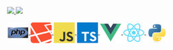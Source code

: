<div>
  <a href="https://github.com/JoaoV1t0r">
  <img height="180em" src="https://github-readme-stats.vercel.app/api?username=JoaoV1t0r&show_icons=true&theme=dark&include_all_commits=true&count_private=true"/>
  <img height="180em" src="https://github-readme-stats.vercel.app/api/top-langs/?username=JoaoV1t0r&layout=compact&langs_count=7&theme=dark"/>
</div

<div style="display: inline_block"><br>
  <img align="center" height="50" src="https://raw.githubusercontent.com/devicons/devicon/master/icons/php/php-original.svg">
  <img align="center" height="50"  src="https://raw.githubusercontent.com/devicons/devicon/master/icons/laravel/laravel-plain.svg">
  <img align="center" height="50"  src="https://raw.githubusercontent.com/devicons/devicon/master/icons/javascript/javascript-original.svg">
  <img align="center" height="50"  src="https://raw.githubusercontent.com/devicons/devicon/master/icons/typescript/typescript-plain.svg">
  <img align="center" height="50"  src="https://raw.githubusercontent.com/devicons/devicon/master/icons/vuejs/vuejs-original.svg">
  <img align="center" height="50"  src="https://raw.githubusercontent.com/devicons/devicon/master/icons/react/react-original.svg">
  <img align="center" height="50"  src="https://raw.githubusercontent.com/devicons/devicon/master/icons/python/python-original.svg">
</div>
